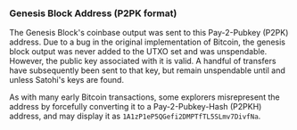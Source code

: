 ### Genesis Block Address (P2PK format)

The Genesis Block's coinbase output was sent to this Pay-2-Pubkey (P2PK) address. Due to a bug in the original implementation of Bitcoin, the genesis block output was never added to the UTXO set and was unspendable. However, the public key associated with it is valid. A handful of transfers have subsequently been sent to that key, but remain unspendable until and unless Satohi's keys are found.

As with many early Bitcoin transactions, some explorers misrepresent the address by forcefully converting it to a Pay-2-Pubkey-Hash (P2PKH) address, and may display it as `1A1zP1eP5QGefi2DMPTfTL5SLmv7DivfNa`.
